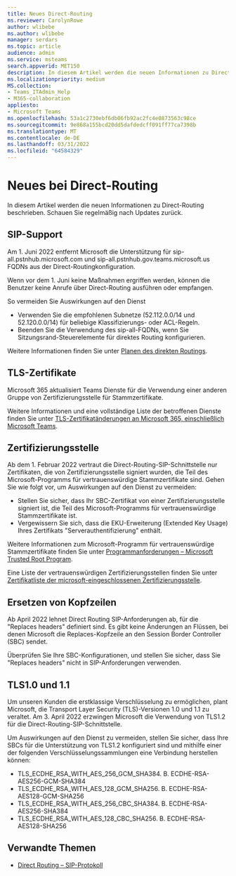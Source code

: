 ```yaml
---
title: Neues Direct-Routing
ms.reviewer: CarolynRowe
author: wlibebe
ms.author: wlibebe
manager: serdars
ms.topic: article
audience: admin
ms.service: msteams
search.appverid: MET150
description: In diesem Artikel werden die neuen Informationen zu Direct-Routing beschrieben. Schauen Sie regelmäßig nach Updates zurück.
ms.localizationpriority: medium
MS.collection:
- Teams_ITAdmin_Help
- M365-collaboration
appliesto:
- Microsoft Teams
ms.openlocfilehash: 53a1c2730ebf6db06fb92ac2fc4e0873563c98ce
ms.sourcegitcommit: 9e868a155bcd20dd5dafdedcff091ff77ca7398b
ms.translationtype: MT
ms.contentlocale: de-DE
ms.lasthandoff: 03/31/2022
ms.locfileid: "64584329"
---
```

# <a name="whats-new-for-direct-routing"></a>Neues bei Direct-Routing

In diesem Artikel werden die neuen Informationen zu Direct-Routing beschrieben. Schauen Sie regelmäßig nach Updates zurück.

## <a name="sip-support"></a>SIP-Support

Am 1. Juni 2022 entfernt Microsoft die Unterstützung für sip-all.pstnhub.microsoft.com und sip-all.pstnhub.gov.teams.microsoft.us FQDNs aus der Direct-Routingkonfiguration.

Wenn vor dem 1. Juni keine Maßnahmen ergriffen werden, können die Benutzer keine Anrufe über Direct-Routing ausführen oder empfangen.

So vermeiden Sie Auswirkungen auf den Dienst

- Verwenden Sie die empfohlenen Subnetze (52.112.0.0/14 und 52.120.0.0/14) für beliebige Klassifizierungs- oder ACL-Regeln.
- Beenden Sie die Verwendung des sip-all-FQDNs, wenn Sie Sitzungsrand-Steuerelemente für direktes Routing konfigurieren.

Weitere Informationen finden Sie unter [Planen des direkten Routings](direct-routing-plan.md).

## <a name="tls-certificates"></a>TLS-Zertifikate

Microsoft 365 aktualisiert Teams Dienste für die Verwendung einer anderen Gruppe von Zertifizierungsstelle für Stammzertifikate.

Weitere Informationen und eine vollständige Liste der betroffenen Dienste finden Sie unter [TLS-Zertifikatänderungen an Microsoft 365, einschließlich Microsoft Teams](https://techcommunity.microsoft.com/t5/microsoft-teams-blog/tls-certificate-changes-to-microsoft-365-services-including/ba-p/3249676).

## <a name="certificate-authorities"></a>Zertifizierungsstelle

Ab dem 1. Februar 2022 vertraut die Direct-Routing-SIP-Schnittstelle nur Zertifikaten, die von Zertifizierungsstelle signiert wurden, die Teil des Microsoft-Programms für vertrauenswürdige Stammzertifikate sind. Gehen Sie wie folgt vor, um Auswirkungen auf den Dienst zu vermeiden:

- Stellen Sie sicher, dass Ihr SBC-Zertifikat von einer Zertifizierungsstelle signiert ist, die Teil des Microsoft-Programms für vertrauenswürdige Stammzertifikate ist.
- Vergewissern Sie sich, dass die EKU-Erweiterung (Extended Key Usage) Ihres Zertifikats "Serverauthentifizierung" enthält.

Weitere Informationen zum Microsoft-Programm für vertrauenswürdige Stammzertifikate finden Sie unter [Programmanforderungen – Microsoft Trusted Root Program](/security/trusted-root/program-requirements).

Eine Liste der vertrauenswürdigen Zertifizierungsstellen finden Sie unter [Zertifikatliste der microsoft-eingeschlossenen Zertifizierungsstelle](https://ccadb-public.secure.force.com/microsoft/IncludedCACertificateReportForMSFT).

## <a name="replace-headers"></a>Ersetzen von Kopfzeilen

Ab April 2022 lehnet Direct Routing SIP-Anforderungen ab, für die "Replaces headers" definiert sind. Es gibt keine Änderungen an Flüssen, bei denen Microsoft die Replaces-Kopfzeile an den Session Border Controller (SBC) sendet.

Überprüfen Sie Ihre SBC-Konfigurationen, und stellen Sie sicher, dass Sie "Replaces headers" nicht in SIP-Anforderungen verwenden.

## <a name="tls10-and-11"></a>TLS1.0 und 1.1

Um unseren Kunden die erstklassige Verschlüsselung zu ermöglichen, plant Microsoft, die Transport Layer Security (TLS)-Versionen 1.0 und 1.1 zu veraltet. Am 3. April 2022 erzwingen Microsoft die Verwendung von TLS1.2 für die Direct-Routing-SIP-Schnittstelle.

Um Auswirkungen auf den Dienst zu vermeiden, stellen Sie sicher, dass Ihre SBCs für die Unterstützung von TLS1.2 konfiguriert sind und mithilfe einer der folgenden Verschlüsselungssammlungen eine Verbindung herstellen können:

- TLS_ECDHE_RSA_WITH_AES_256_GCM_SHA384. B. ECDHE-RSA-AES256-GCM-SHA384
- TLS_ECDHE_RSA_WITH_AES_128_GCM_SHA256. B. ECDHE-RSA-AES128-GCM-SHA256
- TLS_ECDHE_RSA_WITH_AES_256_CBC_SHA384. B. ECDHE-RSA-AES256-SHA384
- TLS_ECDHE_RSA_WITH_AES_128_CBC_SHA256. B. ECDHE-RSA-AES128-SHA256

## <a name="related-topics"></a>Verwandte Themen

- [Direct Routing – SIP-Protokoll](direct-routing-protocols-sip.md)
